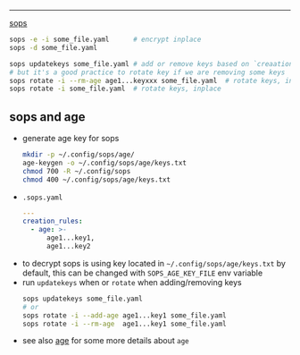 ---

[sops](https://github.com/getsops/sops)

```sh
sops -e -i some_file.yaml      # encrypt inplace
sops -d some_file.yaml

sops updatekeys some_file.yaml # add or remove keys based on `creaation_rules` config
# but it's a good practice to rotate key if we are removing some keys
sops rotate -i --rm-age age1...keyxxx some_file.yaml  # rotate keys, inplace
sops rotate -i some_file.yaml  # rotate keys, inplace
```

## sops and age
- generate age key for sops
    ```sh
    mkdir -p ~/.config/sops/age/
    age-keygen -o ~/.config/sops/age/keys.txt
    chmod 700 -R ~/.config/sops
    chmod 400 ~/.config/sops/age/keys.txt
    ```
- `.sops.yaml`
    ```yaml
    ---
    creation_rules:
      - age: >-
          age1...key1,
          age1...key2
    ```
- to decrypt sops is using key located in `~/.config/sops/age/keys.txt` by default,
  this can be changed with `SOPS_AGE_KEY_FILE` env variable
- run `updatekeys` when or `rotate` when adding/removing keys
    ```sh
    sops updatekeys some_file.yaml
    # or
    sops rotate -i --add-age age1...key1 some_file.yaml
    sops rotate -i --rm-age  age1...key1 some_file.yaml
    ```
- see also [age](./../AGE/index.md) for some more details about `age`

